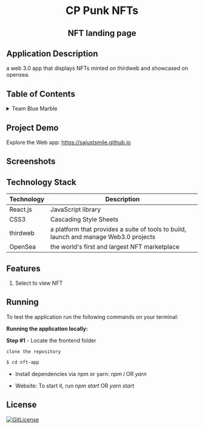 
<!-- PROJECT TITLE -->
  <h1 align="center">CP Punk NFTs</h1>
 <h2 2 align="center">
    NFT landing page
    <br />
    </h2>

## Application Description
a web 3.0 app that displays NFTs minted on thirdweb and showcased on opensea.

## Table of Contents

<details>
<summary>Team Blue Marble</summary>

+ [Application Description](#application-description)
+ [Table of Contents](#table-of-contents)
+ [Project Demo](#demo)
+ [Screenshots](#screenshots)
+ [Technology Stack](#technology-stack)
+ [Features](#features)
+ [Running](#running)
+ [Usage](#usage)
+ [Collaborators](#collaborators)
+ [References](#references)  
+ [License](#license)

</details>

## Project Demo

Explore the Web app: https://sajustsmile.github.io

## Screenshots


## Technology Stack

| Technology | Description                               |
|------------|-------------------------------------------|
| React.js      | JavaScript library                |
| CSS3  | Cascading Style Sheets  |
| thirdweb       | a platform that provides a suite of tools to  build, launch and manage Web3.0 projects                    |
| OpenSea | the world's first and largest NFT marketplace                  |


## Features

1. Select to view NFT 


## Running

To test the application run the following commands on your terminal:

**Running the application locally:**

**Step #1** - Locate the frontend folder
```
clone the repository
```

```bash
$ cd nft-app
```

- Install dependencies via npm or yarn: _npm i_ OR _yarn_

- Website: To start it, run _npm start_ OR _yarn start_

## License
[![GitLicense](https://gitlicense.com/badge/sajustsmile/sajustsmile.github.io)](https://github.com/sajustsmile/NFT-app/blob/main/LICENSE)

